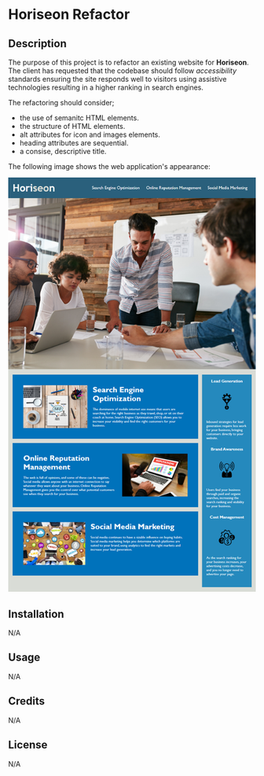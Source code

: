 # Horiseon Refactor

## Description

The purpose of this project is to refactor an existing website for **Horiseon**. The client has requested that the codebase should follow *accessibility* standards ensuring the site responds well to visitors using assistive technologies resulting in a higher ranking in search engines. 

The refactoring should consider;

 - the use of semanitc HTML elements.
 - the structure of HTML elements.
 - alt attributes for icon and images elements.
 - heading attributes are sequential.
 - a consise, descriptive title.

 The following image shows the web application's appearance:

![The Horiseon webpage includes a navigation bar, a header image, and cards with text and images at the bottom of the page.](.\assets\images\01-html-css-git-homework-demo.png)

 ## Installation

 N/A

 ## Usage

 N/A

 ## Credits

 N/A

 ## License

 N/A







